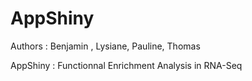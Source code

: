 # AppShiny
Authors : Benjamin , Lysiane, Pauline, Thomas

AppShiny : Functionnal Enrichment Analysis in RNA-Seq
 

